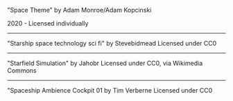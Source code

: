 "Space Theme"
by Adam Monroe/Adam Kopcinski

2020 - Licensed individually

----------

"Starship space technology sci fi" by Stevebidmead
Licensed under CC0

---------

"Starfield Simulation" by Jahobr
Licensed under CC0, via Wikimedia Commons

----------

"Spaceship Ambience Cockpit 01 by Tim Verberne
Licensed under CC0
